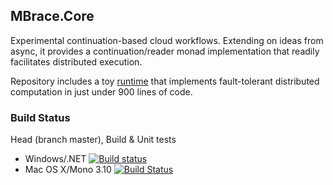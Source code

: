 ## MBrace.Core

Experimental continuation-based cloud workflows. Extending on ideas from async, it provides a continuation/reader monad implementation that readily facilitates distributed execution.

Repository includes a toy [runtime](https://github.com/nessos/MBrace.Core/tree/master/samples/MBrace.SampleRuntime) that implements fault-tolerant distributed computation in just under 900 lines of code.

### Build Status

Head (branch master), Build & Unit tests
  * Windows/.NET [![Build status](https://ci.appveyor.com/api/projects/status/3yaglw86q7vnja7w/branch/master?svg=true)](https://ci.appveyor.com/project/nessos/mbrace-core/branch/master)
  * Mac OS X/Mono 3.10 [![Build Status](https://travis-ci.org/mbraceproject/MBrace.Core.png?branch=master)](https://travis-ci.org/mbraceproject/MBrace.Core/branches)

